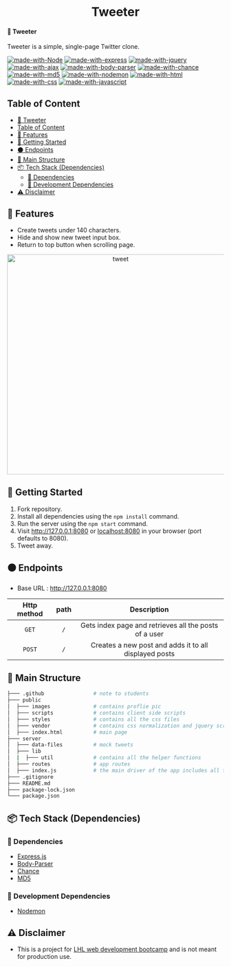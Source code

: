 <h1 align="center">Tweeter</h1>

#### 🔗 Tweeter
Tweeter is a simple, single-page Twitter clone.

[![made-with-Node](https://img.shields.io/badge/Made%20with-Node.js%20-success)](https://nodejs.org/en/)
[![made-with-express](https://img.shields.io/badge/Made%20with-Express.js%20-black)](https://expressjs.com/)
[![made-with-jquery](https://img.shields.io/badge/Made%20with-jQuery%20-blue)](https://jquery.com/)
[![made-with-ajax](https://img.shields.io/badge/Made%20with-AJAX%20-blue)]()
[![made-with-body-parser](https://img.shields.io/badge/Made%20with-Body_Parser%20-red)](https://www.npmjs.com/package/body-parser)
[![made-with-chance](https://img.shields.io/badge/Made%20with-Chance%20-red)](https://www.npmjs.com/package/chance)
[![made-with-md5](https://img.shields.io/badge/Made%20with-MD5%20-black)](https://www.npmjs.com/package/md5)
[![made-with-nodemon](https://img.shields.io/badge/Made%20with-Nodemon.js%20-success)](https://nodemon.io/)
[![made-with-html](https://img.shields.io/badge/Made%20with-HTML%20-orange)](https://developer.mozilla.org/en-US/docs/Web/html)
[![made-with-css](https://img.shields.io/badge/Made%20with-CSS%20-blue)](https://developer.mozilla.org/en-US/docs/Web/CSS)
[![made-with-javascript](https://img.shields.io/badge/Made%20with-JavaScript%20-yellow)](https://developer.mozilla.org/en-US/docs/Web/javascript)

## Table of Content
- [🔗 Tweeter](#-tweeter)
- [Table of Content](#table-of-content)
- [🌟 Features](#-features)
- [🚀 Getting Started](#-getting-started)
- [⚫ Endpoints](#-endpoints)
- [🧱 Main Structure](#-main-structure)
- [📦 Tech Stack (Dependencies)](#-tech-stack-dependencies)
  - [🔨 Dependencies](#-Dependencies)
  - [🧰 Development Dependencies](#-development-dependencies)
- [⚠️ Disclaimer](#️-disclaimer)

## 🌟 Features
- Create tweets under 140 characters.
- Hide and show new tweet input box.
- Return to top button when scrolling page.

<div align="center">
  <img alt="tweet" src="https://github.com/PavelKotlov/tweeter/assets/107829745/979723ca-80d7-4b97-9cd7-3908af3a9a6d" width="512:288" />
</div>

## 🚀 Getting Started
1. Fork repository.
2. Install all dependencies using the `npm install` command.
3. Run the server using the `npm start` command.
4. Visit http://127.0.0.1:8080 or [localhost:8080](http://localhost:8080) in your browser (port defaults to 8080).
5. Tweet away.

## ⚫ Endpoints
- Base URL : http://127.0.0.1:8080

| <b> Http method </b> | path                             | Description                                                                             |
| :------------------: | :------------------------------: | :-------------------------------------------------------------------------------------: |
| `GET`                | `/`                              | Gets index page and retrieves all the posts of a user                                   |
| `POST`               | `/`                              | Creates a new post and adds it to all displayed posts                                   |

## 🧱 Main Structure
```sh
├─── .github                # note to students
├─── public                 
│  ├─── images              # contains proflie pic
│  ├─── scripts             # contains client side scripts
│  ├─── styles              # contains all the css files
│  ├─── vendor              # contains css normalization and jquery scripts
│  ├─── index.html          # main page
├─── server             
│  ├─── data-files          # mock tweets
│  ├─── lib                 
│  |  ├─── util             # contains all the helper functions
│  ├─── routes              # app routes
│  ├─── index.js            # the main driver of the app includes all the routes and server configs
├─── .gitignore
├─── README.md
├─── package-lock.json
└─── package.json
```

## 📦 Tech Stack (Dependencies)

### 🔨 Dependencies
- [Express.js](https://www.npmjs.com/package/express)
- [Body-Parser](https://www.npmjs.com/package/body-parser)
- [Chance](https://www.npmjs.com/package/chance)
- [MD5](https://www.npmjs.com/package/md5)

### 🧰 Development Dependencies
- [Nodemon](https://www.npmjs.com/package/nodemon)

## ⚠️ Disclaimer
- This is a project for [LHL web development bootcamp](https://www.lighthouselabs.ca/) and is not meant for production use.
